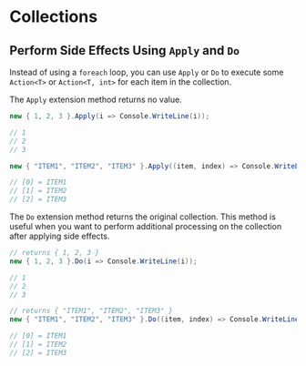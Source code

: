 # Collections

## Perform Side Effects Using `Apply` and `Do`

Instead of using a `foreach` loop, you can use `Apply` or `Do` to execute some `Action<T>` or `Action<T, int>` for each item in the collection.

The `Apply` extension method returns no value.

``` csharp
new { 1, 2, 3 }.Apply(i => Console.WriteLine(i));

// 1
// 2
// 3

new { "ITEM1", "ITEM2", "ITEM3" }.Apply((item, index) => Console.WriteLine($"[{index}] = {item}"));

// [0] = ITEM1
// [1] = ITEM2
// [2] = ITEM3
```

The `Do` extension method returns the original collection.  This method is useful when you want to perform additional processing on the collection after applying side effects.

``` csharp
// returns { 1, 2, 3 }
new { 1, 2, 3 }.Do(i => Console.WriteLine(i));

// 1
// 2
// 3

// returns { "ITEM1", "ITEM2", "ITEM3" }
new { "ITEM1", "ITEM2", "ITEM3" }.Do((item, index) => Console.WriteLine($"[{index}] = {item}"));

// [0] = ITEM1
// [1] = ITEM2
// [2] = ITEM3
```
